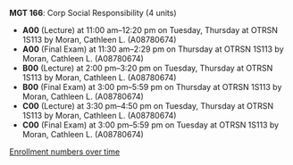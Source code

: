 **MGT 166**: Corp Social Responsibility (4 units)

- **A00** (Lecture) at 11:00 am–12:20 pm on Tuesday, Thursday at OTRSN 1S113 by Moran, Cathleen L. (A08780674)
- **A00** (Final Exam) at 11:30 am–2:29 pm on Thursday at OTRSN 1S113 by Moran, Cathleen L. (A08780674)
- **B00** (Lecture) at 2:00 pm–3:20 pm on Tuesday, Thursday at OTRSN 1S113 by Moran, Cathleen L. (A08780674)
- **B00** (Final Exam) at 3:00 pm–5:59 pm on Thursday at OTRSN 1S113 by Moran, Cathleen L. (A08780674)
- **C00** (Lecture) at 3:30 pm–4:50 pm on Tuesday, Thursday at OTRSN 1S113 by Moran, Cathleen L. (A08780674)
- **C00** (Final Exam) at 3:00 pm–5:59 pm on Tuesday at OTRSN 1S113 by Moran, Cathleen L. (A08780674)

[Enrollment numbers over time](./MGT166.tsv)
